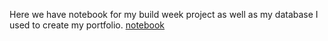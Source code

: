 Here we have notebook for my build week project as well as my database I used to create my portfolio.
[notebook](https://github.com/geraldm24/DS-Unit-1-Build/blob/master/DS13_BuildWeek1.ipynb)
